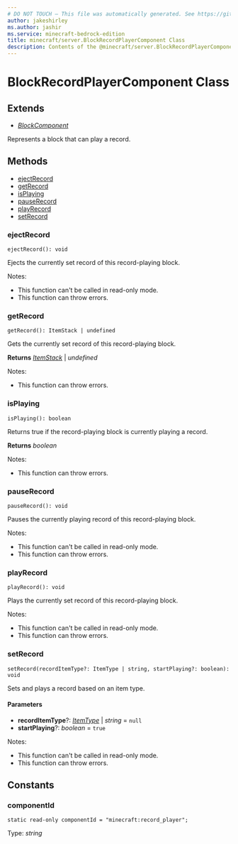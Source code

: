 ```yaml
---
# DO NOT TOUCH — This file was automatically generated. See https://github.com/mojang/minecraftapidocsgenerator to modify descriptions, examples, etc.
author: jakeshirley
ms.author: jashir
ms.service: minecraft-bedrock-edition
title: minecraft/server.BlockRecordPlayerComponent Class
description: Contents of the @minecraft/server.BlockRecordPlayerComponent class.
---
```

# BlockRecordPlayerComponent Class

## Extends
- [*BlockComponent*](BlockComponent.md)

Represents a block that can play a record.

## Methods
- [ejectRecord](#ejectrecord)
- [getRecord](#getrecord)
- [isPlaying](#isplaying)
- [pauseRecord](#pauserecord)
- [playRecord](#playrecord)
- [setRecord](#setrecord)

### **ejectRecord**
`
ejectRecord(): void
`

Ejects the currently set record of this record-playing block.
  
Notes:
- This function can't be called in read-only mode.
- This function can throw errors.

### **getRecord**
`
getRecord(): ItemStack | undefined
`

Gets the currently set record of this record-playing block.

**Returns** [*ItemStack*](ItemStack.md) | *undefined*
  
Notes:
- This function can throw errors.

### **isPlaying**
`
isPlaying(): boolean
`

Returns true if the record-playing block is currently playing a record.

**Returns** *boolean*
  
Notes:
- This function can throw errors.

### **pauseRecord**
`
pauseRecord(): void
`

Pauses the currently playing record of this record-playing block.
  
Notes:
- This function can't be called in read-only mode.
- This function can throw errors.

### **playRecord**
`
playRecord(): void
`

Plays the currently set record of this record-playing block.
  
Notes:
- This function can't be called in read-only mode.
- This function can throw errors.

### **setRecord**
`
setRecord(recordItemType?: ItemType | string, startPlaying?: boolean): void
`

Sets and plays a record based on an item type.

#### **Parameters**
- **recordItemType**?: [*ItemType*](ItemType.md) | *string* = `null`
- **startPlaying**?: *boolean* = `true`
  
Notes:
- This function can't be called in read-only mode.
- This function can throw errors.

## Constants

### **componentId**
`static read-only componentId = "minecraft:record_player";`

Type: *string*
